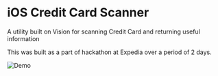 # iOS Credit Card Scanner
A utility built on Vision for scanning Credit Card and returning useful information

This was built as a part of hackathon at Expedia over a period of 2 days.

![Demo](https://github.com/dhaval12593/iOS_Credit_Card_Scanner/blob/main/scannerific-dhaval/Demo.gif)
